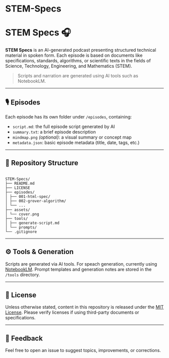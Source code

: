 # STEM-Specs
# STEM Specs 🎧

**STEM Specs** is an AI-generated podcast presenting structured technical material in spoken form. Each episode is based on documents like specifications, standards, algorithms, or scientific texts in the fields of Science, Technology, Engineering, and Mathematics (STEM).

> Scripts and narration are generated using AI tools such as NotebookLM.

---

## 🎙️ Episodes

Each episode has its own folder under `/episodes`, containing:

- `script.md`: the full episode script generated by AI  
- `summary.txt`: a brief episode description  
- `mindmap.png` *(optional)*: a visual summary or concept map  
- `metadata.json`: basic episode metadata (title, date, tags, etc.)

---

## 📁 Repository Structure

```

STEM-Specs/
├── README.md
├── LICENSE
├── episodes/
│ ├── 001-html-spec/
│ ├── 002-grover-algorithm/
│ └── ...
├── assets/
│ └── cover.png
├── tools/
│ ├── generate-script.md
│ └── prompts/
└── .gitignore

```

---

## ⚙️ Tools & Generation

Scripts are generated via AI tools. For speach generation, currently using [NotebookLM](https://notebooklm.google). Prompt templates and generation notes are stored in the `/tools` directory.

---

## 📢 License

Unless otherwise stated, content in this repository is released under the [MIT License](LICENSE). Please verify licenses if using third-party documents or specifications.

---

## 💬 Feedback

Feel free to open an issue to suggest topics, improvements, or corrections.
